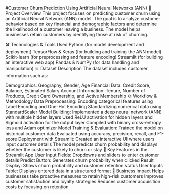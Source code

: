 #Customer Churn Prediction Using Artificial Neural Networks (ANN)
📌 Project Overview
This project focuses on predicting customer churn using an Artificial Neural Network (ANN) model. The goal is to analyze customer behavior based on key financial and demographic factors and determine the likelihood of a customer leaving a business. The model helps businesses retain customers by identifying those at risk of churning.

🛠️ Technologies & Tools Used
Python (for model development and deployment)
TensorFlow & Keras (for building and training the ANN model)
Scikit-learn (for preprocessing and feature encoding)
Streamlit (for building an interactive web app)
Pandas & NumPy (for data handling and manipulation)
📊 Dataset Description
The dataset includes customer information such as:

Demographics: Geography, Gender, Age
Financial Data: Credit Score, Balance, Estimated Salary
Account Information: Tenure, Number of Products, Credit Card Ownership, and Active Membership
⚙️ Workflow & Methodology
Data Preprocessing:
Encoding categorical features using Label Encoding and One-Hot Encoding
Standardizing numerical data using StandardScaler
Model Building:
Implemented a deep neural network (ANN) with multiple hidden layers
Used ReLU activation for hidden layers and Sigmoid activation for the output layer
Compiled with binary cross-entropy loss and Adam optimizer
Model Training & Evaluation:
Trained the model on historical customer data
Evaluated using accuracy, precision, recall, and F1-score
Deployment with Streamlit:
Created an interactive UI where users input customer details
The model predicts churn probability and displays whether the customer is likely to churn or stay
🚀 Key Features in the Streamlit App
User Input Fields: Dropdowns and sliders to enter customer details
Predict Button: Generates churn probability when clicked
Result Display: Shows churn probability and customer retention status
User Inputs Table: Displays entered data in a structured format
🎯 Business Impact
Helps businesses take proactive measures to retain high-risk customers
Improves customer satisfaction and loyalty strategies
Reduces customer acquisition costs by focusing on retention
